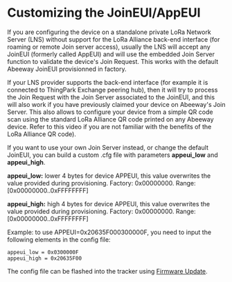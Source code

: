 # Customizing the JoinEUI/AppEUI

If you are configuring the device on a standalone private LoRa Network Server (LNS) without support for the LoRa Alliance back-end interface (for roaming or remote Join server access), usually the LNS will accept any JoinEUI (formerly called AppEUI) and will use the embedded Join Server function to validate the device's Join Request. This works with the default Abeeway JoinEUI provisionned in factory.

If your LNS provider supports the back-end interface (for example it is connected to ThingPark Exchange peering hub), then it will try to process the Join Request with the Join Server associated to the JoinEUI, and this will also work if you have previously claimed your device on Abeeway's Join Server. This also allows to configure your device from a simple QR code scan using the standard LoRa Alliance QR code printed on any Abeeway device. Refer to this video if you are not familiar with the benefits of the LoRa Alliance QR code).

If you want to use your own Join Server instead, or change the default JoinEUI, you can build a custom .cfg file with parameters **appeui_low** and **appeui_high**.

**appeui_low:** lower 4 bytes for device APPEUI, this value overwrites the value provided during
provisioning. Factory: 0x00000000. Range: [0x00000000..0xFFFFFFFF]

**appeui_high:** high 4 bytes for device APPEUI, this value overwrites the value provided during provisioning. Factory: 0x00000000. Range: [0x00000000..0xFFFFFFFF]

Example: to use APPEUI=0x20635F000300000F, you need to input the following elements in the config file:
```
appeui_low = 0x0300000F
appeui_high = 0x20635F00
```
The config file can be flashed into the tracker using [Firmware Update](/troubleshooting-support/firmware-update-overview/index.md).
